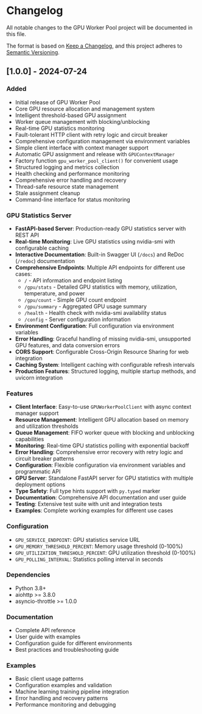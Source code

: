 # Changelog

All notable changes to the GPU Worker Pool project will be documented in this file.

The format is based on [Keep a Changelog](https://keepachangelog.com/en/1.0.0/),
and this project adheres to [Semantic Versioning](https://semver.org/spec/v2.0.0.html).

## [1.0.0] - 2024-07-24

### Added
- Initial release of GPU Worker Pool
- Core GPU resource allocation and management system
- Intelligent threshold-based GPU assignment
- Worker queue management with blocking/unblocking
- Real-time GPU statistics monitoring
- Fault-tolerant HTTP client with retry logic and circuit breaker
- Comprehensive configuration management via environment variables
- Simple client interface with context manager support
- Automatic GPU assignment and release with `GPUContextManager`
- Factory function `gpu_worker_pool_client()` for convenient usage
- Structured logging and metrics collection
- Health checking and performance monitoring
- Comprehensive error handling and recovery
- Thread-safe resource state management
- Stale assignment cleanup
- Command-line interface for status monitoring

### GPU Statistics Server
- **FastAPI-based Server**: Production-ready GPU statistics server with REST API
- **Real-time Monitoring**: Live GPU statistics using nvidia-smi with configurable caching
- **Interactive Documentation**: Built-in Swagger UI (`/docs`) and ReDoc (`/redoc`) documentation
- **Comprehensive Endpoints**: Multiple API endpoints for different use cases:
  - `/` - API information and endpoint listing
  - `/gpu/stats` - Detailed GPU statistics with memory, utilization, temperature, and power
  - `/gpu/count` - Simple GPU count endpoint
  - `/gpu/summary` - Aggregated GPU usage summary
  - `/health` - Health check with nvidia-smi availability status
  - `/config` - Server configuration information
- **Environment Configuration**: Full configuration via environment variables
- **Error Handling**: Graceful handling of missing nvidia-smi, unsupported GPU features, and data conversion errors
- **CORS Support**: Configurable Cross-Origin Resource Sharing for web integration
- **Caching System**: Intelligent caching with configurable refresh intervals
- **Production Features**: Structured logging, multiple startup methods, and uvicorn integration

### Features
- **Client Interface**: Easy-to-use `GPUWorkerPoolClient` with async context manager support
- **Resource Management**: Intelligent GPU allocation based on memory and utilization thresholds
- **Queue Management**: FIFO worker queue with blocking and unblocking capabilities
- **Monitoring**: Real-time GPU statistics polling with exponential backoff
- **Error Handling**: Comprehensive error recovery with retry logic and circuit breaker patterns
- **Configuration**: Flexible configuration via environment variables and programmatic API
- **GPU Server**: Standalone FastAPI server for GPU statistics with multiple deployment options
- **Type Safety**: Full type hints support with `py.typed` marker
- **Documentation**: Comprehensive API documentation and user guide
- **Testing**: Extensive test suite with unit and integration tests
- **Examples**: Complete working examples for different use cases

### Configuration
- `GPU_SERVICE_ENDPOINT`: GPU statistics service URL
- `GPU_MEMORY_THRESHOLD_PERCENT`: Memory usage threshold (0-100%)
- `GPU_UTILIZATION_THRESHOLD_PERCENT`: GPU utilization threshold (0-100%)
- `GPU_POLLING_INTERVAL`: Statistics polling interval in seconds

### Dependencies
- Python 3.8+
- aiohttp >= 3.8.0
- asyncio-throttle >= 1.0.0

### Documentation
- Complete API reference
- User guide with examples
- Configuration guide for different environments
- Best practices and troubleshooting guide

### Examples
- Basic client usage patterns
- Configuration examples and validation
- Machine learning training pipeline integration
- Error handling and recovery patterns
- Performance monitoring and debugging